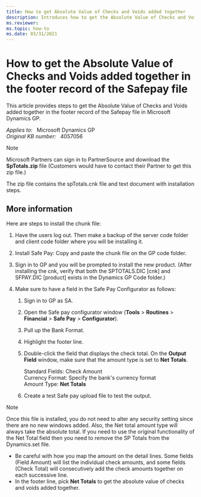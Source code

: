 ```yaml
---
title: How to get Absolute Value of Checks and Voids added together
description: Introduces how to get the Absolute Value of Checks and Voids added together in the footer record of the Safepay file in Microsoft Dynamics GP.
ms.reviewer:
ms.topic: how-to
ms.date: 03/31/2021
---
```

# How to get the Absolute Value of Checks and Voids added together in the footer record of the Safepay file

This article provides steps to get the Absolute Value of Checks and Voids added together in the footer record of the Safepay file in Microsoft Dynamics GP.

_Applies to:_ &nbsp; Microsoft Dynamics GP  
_Original KB number:_ &nbsp; 4057056

> [!NOTE]
> Microsoft Partners can sign in to PartnerSource and download the **SpTotals.zip** file (Customers would have to contact their Partner to get this zip file.)
>
> The zip file contains the spTotals.cnk file and text document with installation steps.

## More information

Here are steps to install the chunk file:

1. Have the users log out. Then make a backup of the server code folder and client code folder where you will be installing it.
2. Install Safe Pay: Copy and paste the chunk file on the GP code folder.

3. Sign in to GP and you will be prompted to install the new product. (After installing the cnk, verify that both the SPTOTALS.DIC [cnk] and SFPAY.DIC [product] exists in the Dynamics GP Code folder.)

4. Make sure to have a field in the Safe Pay Configurator as follows:

    1. Sign in to GP as SA.
    2. Open the Safe pay configurator window (**Tools** > **Routines** > **Financial** > **Safe Pay** > **Configurator**).
    3. Pull up the Bank Format.
    4. Highlight the footer line.
    5. Double-click the field that displays the check total. On the **Output Field** window, make sure that the amount type is set to **Net Totals**.

        Standard Fields: Check Amount  
        Currency Format: Specify the bank's currency format  
        Amount Type: **Net Totals**

    6. Create a test Safe pay upload file to test the output.

> [!NOTE]
> Once this file is installed, you do not need to alter any security setting since there are no new windows added. Also, the Net total amount type will always take the absolute total. If you need to use the original functionality of the Net Total field then you need to remove the SP Totals from the Dynamics.set file.
>
> - Be careful with how you map the amount on the detail lines. Some fields (Field Amount) will list the individual check amounts, and some fields (Check Total) will consecutively add the check amounts together on each successive line.
> - In the footer line, pick **Net Totals** to get the absolute value of checks and voids added together.

